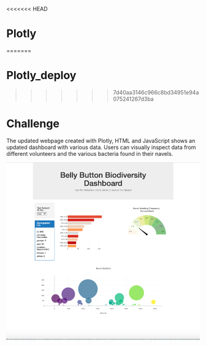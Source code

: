 <<<<<<< HEAD
# Plotly
=======
# Plotly_deploy
>>>>>>> 7d40aa3146c966c8bd34951e94a075241267d3ba

# Challenge

The updated webpage created with Plotly, HTML and JavaScript shows an updated dashboard with various data. Users can visually inspect data from different volunteers and the various bacteria found in their navels.

![webpage](/images/BellyButtonSite.png)